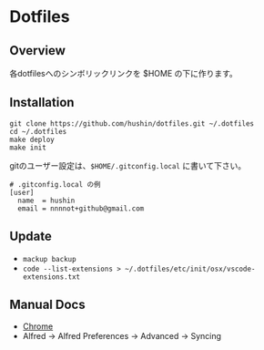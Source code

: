 # Dotfiles

## Overview

各dotfilesへのシンボリックリンクを $HOME の下に作ります。

## Installation

```
git clone https://github.com/hushin/dotfiles.git ~/.dotfiles
cd ~/.dotfiles
make deploy
make init
```

gitのユーザー設定は、`$HOME/.gitconfig.local` に書いて下さい。

```
# .gitconfig.local の例
[user]
  name  = hushin
  email = nnnnot+github@gmail.com
```

## Update

* `mackup backup`
* `code --list-extensions > ~/.dotfiles/etc/init/osx/vscode-extensions.txt`

## Manual Docs

- [Chrome](./docs/chrome.md)
- Alfred -> Alfred Preferences -> Advanced -> Syncing
